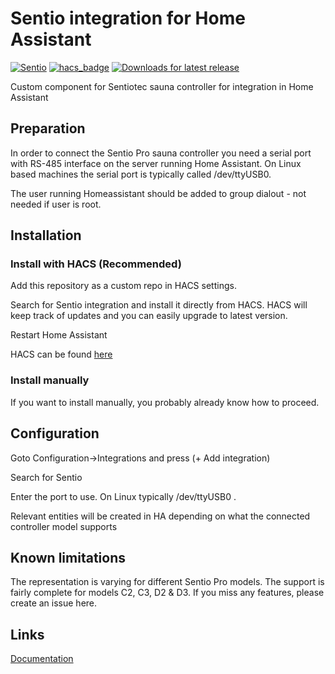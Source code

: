# Sentio integration for Home Assistant
[![Sentio](https://img.shields.io/github/v/release/astrandb/sentio)](https://github.com/astrandb/sentio/releases/latest) [![hacs_badge](https://img.shields.io/badge/HACS-Default-blue.svg)](https://github.com/custom-components/hacs)  [![Downloads for latest release](https://img.shields.io/github/downloads-pre/astrandb/sentio/latest/total.svg)](https://github.com/astrandb/sentio/releases/latest)

Custom component for Sentiotec sauna controller for integration in  Home Assistant

## Preparation
In order to connect the Sentio Pro sauna controller you need a serial port with RS-485 interface on the server running Home Assistant. On Linux based machines the serial port is typically called /dev/ttyUSB0.

The user running Homeassistant should be added to group dialout - not needed if user is root.

## Installation
### Install with HACS (Recommended)
Add this repository as a custom repo in HACS settings.

Search for Sentio integration and install it directly from HACS. HACS will keep track of updates and you can easily upgrade to latest version.

Restart Home Assistant

HACS can be found [here](https://hacs.xyz/)
### Install manually
If you want to install manually, you probably already know how to proceed.
## Configuration
Goto Configuration->Integrations and press (+ Add integration)

Search for Sentio

Enter the port to use. On Linux typically /dev/ttyUSB0 .

Relevant entities will be created in HA depending on what the connected controller model supports

## Known limitations

The representation is varying for different Sentio Pro models. The support is fairly complete for models C2, C3, D2 & D3. If you miss any features, please create an issue here.

## Links
[Documentation](https://github.com/astrandb/sentio/wiki)
